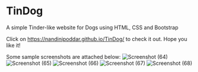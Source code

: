 # TinDog
A simple Tinder-like website for Dogs using HTML, CSS and Bootstrap

Click on https://nandinipoddar.github.io/TinDog/ to check it out. 
Hope you like it! 

Some sample screenshots are attached below:
![Screenshot (64)](https://user-images.githubusercontent.com/96279279/178092406-ab5b603a-fb1d-4b99-a420-09e555d6db1d.png)
![Screenshot (65)](https://user-images.githubusercontent.com/96279279/178092409-94ec2b8e-1f4c-4e6f-8aae-c81ed9343f28.png)
![Screenshot (66)](https://user-images.githubusercontent.com/96279279/178092412-ab9f19dd-6024-4f00-90bc-acb328fb6eda.png)
![Screenshot (67)](https://user-images.githubusercontent.com/96279279/178092413-030c77bd-b2a0-44bc-9032-31b370a81e9e.png)
![Screenshot (68)](https://user-images.githubusercontent.com/96279279/178092414-6d6049bb-d287-4668-b515-b80db16d5c84.png)

